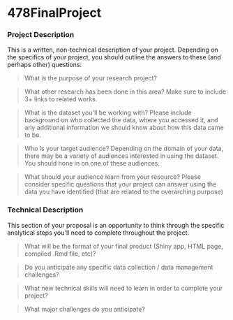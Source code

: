 # 478FinalProject

### Project Description
This is a written, non-technical description of your project.  Depending on the specifics of your project, you should outline the answers to these (and perhaps other) questions:

>What is the purpose of your research project?



>What other research has been done in this area? Make sure to include 3+ links to related works.

>What is the dataset you'll be working with?  Please include background on who collected the data, where you accessed it, and any additional information we should know about how this data came to be.

>Who is your target audience?  Depending on the domain of your data, there may be a variety of audiences interested in using the dataset. You should hone in on one of these audiences.

>What should your audience learn from your resource? Please consider specific questions that your project can answer using the data you have identified (that are related to the overarching purpose)


### Technical Description
This section of your proposal is an opportunity to think through the specific analytical steps you'll need to complete throughout the project.

>What will be the format of your final product (Shiny app, HTML page, compiled .Rmd file, etc)?


>Do you anticipate any specific data collection / data management challenges?

>What new technical skills will need to learn in order to complete your project?

>What major challenges do you anticipate?
